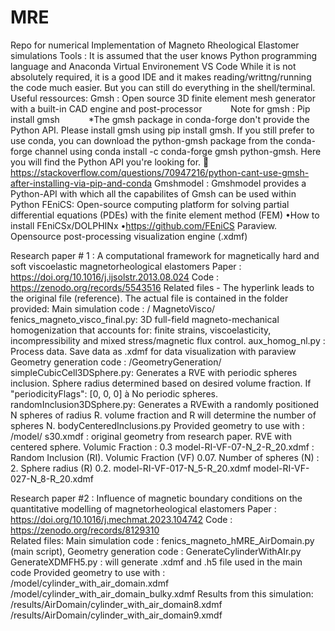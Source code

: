 # MRE
Repo for numerical Implementation of Magneto Rheological Elastomer simulations
Tools : 
It is assumed that the user knows Python programming language and Anaconda Virtual Environement
VS Code 
While it is not absolutely required, it is a good IDE and it makes reading/writtng/running the code much easier. But you can still do everything in the shell/terminal. 
Useful ressources: 
Gmsh : Open source 3D finite element mesh generator with a built-in CAD engine and post-processor
      Note for gmsh : Pip install gmsh
      *The gmsh package in conda-forge don't provide the Python API. Please install gmsh using pip install gmsh. If you still prefer to use conda, you can download the python-gmsh package from the conda-forge channel using conda install -c conda-forge gmsh python-gmsh. Here you will find the Python API you're looking for.  https://stackoverflow.com/questions/70947216/python-cant-use-gmsh-after-installing-via-pip-and-conda
Gmshmodel : Gmshmodel provides a Python-API with which all the capabilites of Gmsh can be used within Python
FEniCS: Open-source computing platform for solving partial differential equations (PDEs) with the finite element method (FEM)
•How to install FEniCSx/DOLPHINx
•https://github.com/FEniCS 
Paraview.  Opensource post-processing visualization engine (.xdmf)

Research paper # 1 : A computational framework for magnetically hard and soft viscoelastic magnetorheological elastomers
Paper : https://doi.org/10.1016/j.ijsolstr.2013.08.024
Code : https://zenodo.org/records/5543516
Related files - The hyperlink leads to the original file (reference). The actual file is contained in the folder provided: 
Main simulation code : / MagnetoVisco/
fenics_magneto_visco_final.py: 3D full-field magneto-mechanical  homogenization that accounts for: finite strains, viscoelasticity, incompressibility and mixed stress/magnetic flux control.
aux_homog_nl.py : Process data. Save data as .xdmf for data visualization with paraview
Geometry generation code : /GeometryGeneration/
simpleCubicCell3DSphere.py: Generates a RVE with periodic spheres inclusion. Sphere radius determined based on desired volume fraction. If "periodicityFlags": [0, 0, 0] à No periodic spheres.
randomInclusion3DSphere.py: Generates a RVEwith a randomly positioned N spheres of radius R. volume fraction and R will determine the number of spheres N.
bodyCenteredInclusions.py
Provided geometry to use with : /model/
s30.xmdf : original geometry from research paper. RVE with centered sphere. Volumic Fraction : 0.3
model-RI-VF-07-N_2-R_20.xdmf : Random Inclusion (RI). Volumic Fraction (VF) 0.07. Number of spheres (N) : 2. Sphere radius (R) 0.2.
model-RI-VF-017-N_5-R_20.xdmf
model-RI-VF-027-N_8-R_20.xdmf

Research paper #2 : Influence of magnetic boundary conditions on the quantitative modelling of magnetorheological elastomers
Paper : https://doi.org/10.1016/j.mechmat.2023.104742 
Code : https://zenodo.org/records/8129310  
Related files: 
Main simulation code : fenics_magneto_hMRE_AirDomain.py (main script),
Geometry generation code :
GenerateCylinderWithAIr.py
GenerateXDMFH5.py : will generate .xdmf and .h5 file used in the main code
Provided geometry to use with :
/model/cylinder_with_air_domain.xdmf 
/model/cylinder_with_air_domain_bulky.xdmf
Results from this simulation: 
/results/AirDomain/cylinder_with_air_domain8.xdmf
/results/AirDomain/cylinder_with_air_domain9.xmdf
